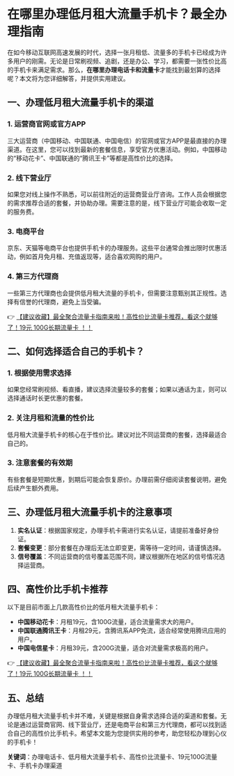 # 在哪里办理低月租大流量手机卡？最全办理指南

在如今移动互联网高速发展的时代，选择一张月租低、流量多的手机卡已经成为许多用户的刚需。无论是日常刷视频、追剧，还是办公、学习，都需要一张性价比高的手机卡来满足需求。那么，**在哪里办理电话卡和流量卡**才能找到最划算的选择呢？本文将为您详细解答，并提供实用建议。

## 一、办理低月租大流量手机卡的渠道

### 1. 运营商官网或官方APP
三大运营商（中国移动、中国联通、中国电信）的官网或官方APP是最直接的办理渠道。在这里，您可以找到最新的套餐信息，享受官方优惠活动。例如，中国移动的“移动花卡”、中国联通的“腾讯王卡”等都是高性价比的选择。

### 2. 线下营业厅
如果您对线上操作不熟悉，可以前往附近的运营商营业厅咨询。工作人员会根据您的需求推荐合适的套餐，并协助办理。需要注意的是，线下营业厅可能会收取一定的服务费。

### 3. 电商平台
京东、天猫等电商平台也提供手机卡的办理服务。这些平台通常会推出限时优惠活动，例如首月免月租、充值返现等，适合喜欢网购的用户。

### 4. 第三方代理商
一些第三方代理商也会提供低月租大流量的手机卡，但需要注意甄别其正规性。选择有信誉的代理商，避免上当受骗。

👉 [【建议收藏】最全聚合流量卡指南来啦！高性价比流量卡推荐，看这个就够了！19元 100G长期流量卡 ！！](https://bit.ly/Liuliangka)

## 二、如何选择适合自己的手机卡？

### 1. 根据使用需求选择
如果您经常刷视频、看直播，建议选择流量较多的套餐；如果以通话为主，则可以选择通话时长更优惠的套餐。

### 2. 关注月租和流量的性价比
低月租大流量手机卡的核心在于性价比。建议对比不同运营商的套餐，选择最适合自己的。

### 3. 注意套餐的有效期
有些套餐是短期优惠，到期后可能会恢复原价。办理前需仔细阅读套餐说明，避免后续产生额外费用。

## 三、办理低月租大流量手机卡的注意事项

1. **实名认证**：根据国家规定，办理手机卡需进行实名认证，请提前准备好身份证。
2. **套餐变更**：部分套餐在办理后无法立即变更，需等待一定时间，请谨慎选择。
3. **信号覆盖**：不同运营商的信号覆盖范围不同，建议根据所在地区的信号情况选择运营商。

## 四、高性价比手机卡推荐

以下是目前市面上几款高性价比的低月租大流量手机卡：

- **中国移动花卡**：月租19元，含100G流量，适合流量需求大的用户。
- **中国联通腾讯王卡**：月租29元，含腾讯系APP免流，适合经常使用腾讯应用的用户。
- **中国电信星卡**：月租39元，含200G流量，适合对流量需求极高的用户。

👉 [【建议收藏】最全聚合流量卡指南来啦！高性价比流量卡推荐，看这个就够了！19元 100G长期流量卡 ！！](https://bit.ly/Liuliangka)

## 五、总结

办理低月租大流量手机卡并不难，关键是根据自身需求选择合适的渠道和套餐。无论是通过运营商官网、线下营业厅，还是电商平台和第三方代理商，都可以找到适合自己的高性价比手机卡。希望本文能为您提供实用的参考，助您轻松办理到心仪的手机卡！

**关键词**：办理电话卡、低月租大流量手机卡、高性价比流量卡、19元100G流量卡、手机卡办理渠道